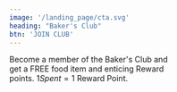 ```yaml
---
image: '/landing_page/cta.svg'
heading: "Baker's Club"
btn: 'JOIN CLUB'
---
```


Become a member of the Baker's Club and<br /> get a <span className='font-extrabold text-xl'>FREE</span> food item and enticing Reward<br /> points. $1 Spent = 1$ Reward Point.
